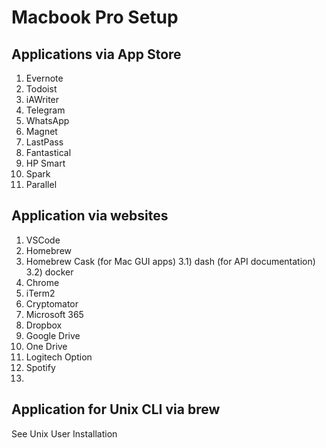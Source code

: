 # Macbook Pro Setup

## Applications via App Store
  1)  Evernote
  2)  Todoist
  3)  iAWriter
  4)  Telegram
  5)  WhatsApp
  6)  Magnet
  7)  LastPass
  8)  Fantastical
  9)  HP Smart
  10) Spark
  11) Parallel


## Application via websites
  1)  VSCode
  2)  Homebrew
  3)  Homebrew Cask (for Mac GUI apps)
       3.1)  dash (for API documentation)
       3.2)  docker
  4)  Chrome
  5)  iTerm2
  6)  Cryptomator
  7)  Microsoft 365
  8)  Dropbox
  9)  Google Drive
  10) One Drive
  11) Logitech Option
  12) Spotify
  13) 

## Application for Unix CLI via brew
  See Unix User Installation 

